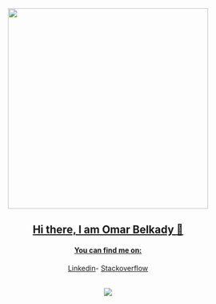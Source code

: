 <div align="center">
<a href="https://www.github.com/omarbelkady/GitHub-FrontPage">
<img src="https://i.imgur.com/8MupZHY.gif" width="400px" />

## Hi there, I am Omar Belkady :wave:
#### You can find me on:
[Linkedin](https://www.linkedin.com/in/omarbelkady)-
[Stackoverflow](http://www.stackoverflow.com/users/13684264/omar)

<br>
<a href="https://github.com/omarbelkady/GitHub-FrontPage">
	<img align="center" src="https://github-readme-stats.vercel.app/api?username=omarbelkady&show_icons=true&theme=radical" />
</a>
</div>

